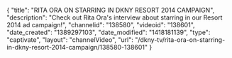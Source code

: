 {
    "title": "RITA ORA ON STARRING IN DKNY RESORT 2014 CAMPAIGN",
    "description": "Check out Rita Ora's interview about starring in our Resort 2014 ad campaign!",
    "channelid": "138580",
    "videoid": "138601",
    "date_created": "1389297103",
    "date_modified": "1418181139",
    "type": "captivate",
    "layout": "channelVideo",
    "url": "\/dkny-tv\/rita-ora-on-starring-in-dkny-resort-2014-campaign\/138580-138601"
}